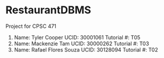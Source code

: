 # RestaurantDBMS
Project for CPSC 471

1. Name: Tyler Cooper
 UCID: 30001061
 Tutorial #: T05
2. Name: Mackenzie Tam
 UCID: 30000262
 Tutorial #: T03
3. Name: Rafael Flores Souza
 UCID: 30128094
 Tutorial #: T02